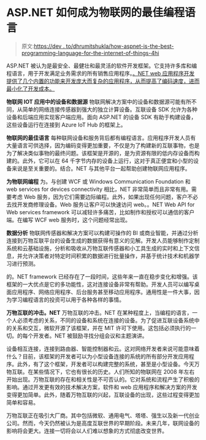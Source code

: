 # ASP.NET 如何成为物联网的最佳编程语言

> 原文:[https://dev . to/dhrumitshukla/how-aspnet-is-the-best-programming-language-for-the-internet-of-things-4hi](https://dev.to/dhrumitshukla/how-aspnet-is-the-best-programming-language-for-the-internet-of-things-4hi)

ASP.NET 被认为是最安全、最健壮和最灵活的软件开发框架。它支持许多库和编程语言，用于开发满足业务需求的所有销售应用程序。[。NET web 应用程序开发提供了几个内置的功能来开发庞大而复杂的应用程序，从而提高了编码速度，进而最小化了开发成本。](https://www.tatvasoft.com/software-development-technology/microsoft-dot-net)

**物联网 IOT 应用中的设备和数据源**
物联网解决方案中的设备和数据源可能有所不同，从简单的网络连接传感器到强大的独立计算设备。互联设备 SDK 允许为各种设备和后端应用实现客户端应用。面向 ASP.NET 的设备 SDK 有助于构建设备，这些设备运行在连接到 Azure IoT Hub 的框架上。

**物联网的最佳语言**
每种联网设备和服务背后都有编程语言。应用程序开发人员有大量语言可供选择，因为编码变得更加重要，不仅是为了构建新的互联事物，也是为了解决类似事物的最终问题。该框架是开源的，是为资源有限的低内存设备而构建的。此外，它可以在 64 千字节内存的设备上运行，这对于真正便宜和小型的设备来说是至关重要的。结合。NET 与其他平台一起帮助创建物联网应用程序。

**为物联网编程**
为。与创建 WCF 或 Windows Communication Foundation 和 web services for devices connectivity 相比，NET 非常简单而且非常有用。需要考虑 Web 服务，因为它们需要边际编程。此外，如果出现任何问题，客户不必去找开发商修理设备。Web 服务让客户可以快速访问 web。。NET Web API for Web services framework 可以减轻许多痛苦，比如制作和授权可以通信的客户端。在编写 WCF web 服务时，这个问题经常出现。

**数据分析**
物联网传感器和解决方案可以构建可操作的 BI 或商业智能，并通过分析连接到万物互联平台的设备生成的数据获得有意义的见解。开发人员能够制作定制系统和云基础设施，分析和吸收从万物互联传感器和小工具生成的实时和上下文信息，并允许决策者对特定时间积累的数据进行批量操作，并基于统计技术和机器学习进行预测。

的。NET framework 已经存在了一段时间，这些年来一直在稳步变化和增强。该框架的一大优点是它的多功能性，这对连接设备非常有帮助。开发人员可以编写桌面应用程序、网络应用程序、后台服务甚至移动应用程序。通用性是一件大事，因为学习编程语言的投资可以用于各种各样的事情。

**万物互联的冲击。NET**
万物互联的冲击。NET 在某种程度上，当编程的语言，一个人必须考虑的关系，不同的设备和系统在连接的设备。为了促进互联设备系统中的关系和交互，微软开源了该框架，并在 MIT 许可下使用。这包括必须执行的一切。的每个开发者。NET 被鼓励寻找分组会议和主题演讲。

设备相互连接，连接到路由器、智能控制器和云。这对网络开发者来说可能意味着什么？目前，该框架的开发者可以为小型设备连接的系统的所有部分开发应用程序。此外，有了这个框架，开发者可以构建完整的系统，甚至是小型设备。今天万物互联。在某些情况下，它也有很长的历史。人们所知的物联网在 2008 年左右开始出现。万物互联的存在和相关性是不可否认的。它对系统和流程产生了积极的影响。通过开发更有效的技术解决方案，软件和 web 应用程序和解决方案的开发变得更加简单。此外，随着万物互联的兴起，互联设备的出现，这些过程变得更加简单和容易。

万物互联正在吸引大厂商。其中包括微软、通用电气、塔塔、强生以及新一代创业公司。然而，今天仍然被认为是高度互联世界的早期阶段。未来几年，联网设备的影响将会更大。连接一切将会以人们难以想象的方式彻底改变世界。